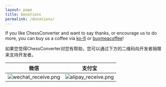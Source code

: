```yaml
---
layout: page
title: Donations
permalink: /donations/
---
```


If you like ChessConverter and want to say thanks, or encourage us to do more, you can buy us a coffee via [ko-fi](https://ko-fi.com/aniusw) or [buymeacoffee](https://bmc.link/aniusw)!

如果您觉得ChessConverter对您有帮助，您可以通过下方的二维码向开发者捐赠来支持开发者。

| 微信 | 支付宝 |
| --- | --- |
| ![wechat_receive.png](/chessconverter/assets/wechat_receive.png) | ![alipay_receive.png](/chessconverter/assets/alipay_receive.png) |